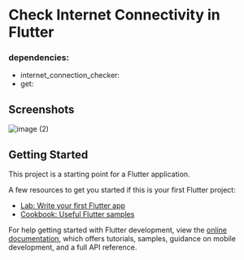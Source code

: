 # Check Internet Connectivity in Flutter

### dependencies:
  - internet_connection_checker:
  - get:


## Screenshots
![image (2)](https://user-images.githubusercontent.com/13075784/204285947-1245aeb2-12a3-4e67-89bb-8eeedea2283c.png)

## Getting Started

This project is a starting point for a Flutter application.

A few resources to get you started if this is your first Flutter project:

- [Lab: Write your first Flutter app](https://docs.flutter.dev/get-started/codelab)
- [Cookbook: Useful Flutter samples](https://docs.flutter.dev/cookbook)

For help getting started with Flutter development, view the
[online documentation](https://docs.flutter.dev/), which offers tutorials,
samples, guidance on mobile development, and a full API reference.
